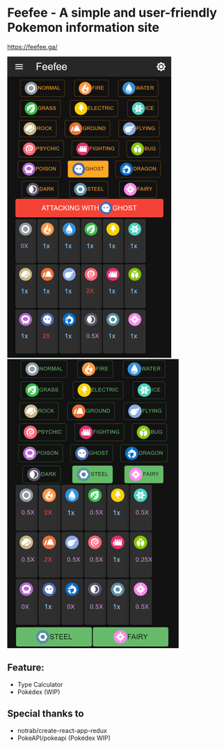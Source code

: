 # Feefee - A simple and user-friendly Pokemon information site

https://feefee.ga/

![](type_attack.png)![](type_defense.png)

## Feature:
- Type Calculator
- Pokédex (WIP)

## Special thanks to
- notrab/create-react-app-redux
- PokeAPI/pokeapi (Pokédex WIP)
